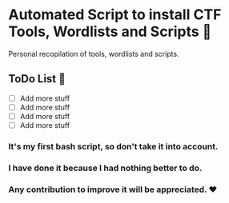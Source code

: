 # Automated Script to install CTF Tools, Wordlists and Scripts :wrench:

Personal recopilation of tools, wordlists and scripts.

## ToDo List :notebook:
- [ ] Add more stuff
- [ ] Add more stuff
- [ ] Add more stuff
- [ ] Add more stuff

### It's my first bash script, so don't take it into account.
### I have done it because I had nothing better to do.
### Any contribution to improve it will be appreciated. :heart:
